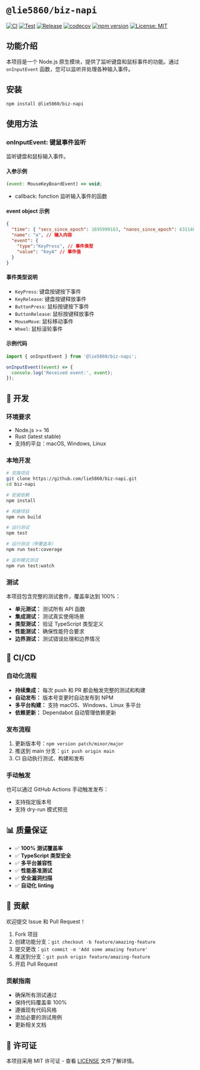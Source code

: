 # `@lie5860/biz-napi`

[![CI](https://github.com/lie5860/biz-napi/actions/workflows/ci.yml/badge.svg)](https://github.com/lie5860/biz-napi/actions/workflows/ci.yml)
[![Test](https://github.com/lie5860/biz-napi/actions/workflows/test.yml/badge.svg)](https://github.com/lie5860/biz-napi/actions/workflows/test.yml)
[![Release](https://github.com/lie5860/biz-napi/actions/workflows/release.yml/badge.svg)](https://github.com/lie5860/biz-napi/actions/workflows/release.yml)
[![codecov](https://codecov.io/gh/lie5860/biz-napi/branch/main/graph/badge.svg)](https://codecov.io/gh/lie5860/biz-napi)
[![npm version](https://badge.fury.io/js/@lie5860%2Fbiz-napi.svg)](https://badge.fury.io/js/@lie5860%2Fbiz-napi)
[![License: MIT](https://img.shields.io/badge/License-MIT-yellow.svg)](https://opensource.org/licenses/MIT)

## 功能介绍

本项目是一个 Node.js 原生模块，提供了监听键盘和鼠标事件的功能。通过 `onInputEvent` 函数，您可以监听并处理各种输入事件。

## 安装

```bash
npm install @lie5860/biz-napi
```

## 使用方法

### onInputEvent: 键鼠事件监听

监听键盘和鼠标输入事件。

#### 入参示例

```js
(event: MouseKeyBoardEvent) => void;
```

- callback: function 监听输入事件的函数

#### event object 示例

```json
{
  "time": { "secs_since_epoch": 1695999163, "nanos_since_epoch": 631148700 }, // 触发时间
  "name": "a", // 输入内容
  "event": { 
    "type":"KeyPress", // 事件类型
    "value": "KeyA" // 事件值
  } 
}
```

#### 事件类型说明

- `KeyPress`: 键盘按键按下事件
- `KeyRelease`: 键盘按键释放事件
- `ButtonPress`: 鼠标按键按下事件
- `ButtonRelease`: 鼠标按键释放事件
- `MouseMove`: 鼠标移动事件
- `Wheel`: 鼠标滚轮事件

#### 示例代码

```js
import { onInputEvent } from '@lie5860/biz-napi';

onInputEvent((event) => {
  console.log('Received event:', event);
});
```

## 🔧 开发

### 环境要求

- Node.js >= 16
- Rust (latest stable)
- 支持的平台：macOS, Windows, Linux

### 本地开发

```bash
# 克隆项目
git clone https://github.com/lie5860/biz-napi.git
cd biz-napi

# 安装依赖
npm install

# 构建项目
npm run build

# 运行测试
npm test

# 运行测试（带覆盖率）
npm run test:coverage

# 监听模式测试
npm run test:watch
```

### 测试

本项目包含完整的测试套件，覆盖率达到 100%：

- **单元测试：** 测试所有 API 函数
- **集成测试：** 测试真实使用场景
- **类型测试：** 验证 TypeScript 类型定义
- **性能测试：** 确保性能符合要求
- **边界测试：** 测试错误处理和边界情况

## 🚀 CI/CD

### 自动化流程

- **持续集成：** 每次 push 和 PR 都会触发完整的测试和构建
- **自动发布：** 版本号变更时自动发布到 NPM
- **多平台构建：** 支持 macOS、Windows、Linux 多平台
- **依赖更新：** Dependabot 自动管理依赖更新

### 发布流程

1. 更新版本号：`npm version patch/minor/major`
2. 推送到 main 分支：`git push origin main`
3. CI 自动执行测试、构建和发布

### 手动触发

也可以通过 GitHub Actions 手动触发发布：
- 支持指定版本号
- 支持 dry-run 模式预览

## 📊 质量保证

- ✅ **100% 测试覆盖率**
- ✅ **TypeScript 类型安全**
- ✅ **多平台兼容性**
- ✅ **性能基准测试**
- ✅ **安全漏洞扫描**
- ✅ **自动化 linting**

## 🤝 贡献

欢迎提交 Issue 和 Pull Request！

1. Fork 项目
2. 创建功能分支：`git checkout -b feature/amazing-feature`
3. 提交更改：`git commit -m 'Add some amazing feature'`
4. 推送到分支：`git push origin feature/amazing-feature`
5. 开启 Pull Request

### 贡献指南

- 确保所有测试通过
- 保持代码覆盖率 100%
- 遵循现有代码风格
- 添加必要的测试用例
- 更新相关文档

## 📝 许可证

本项目采用 MIT 许可证 - 查看 [LICENSE](LICENSE) 文件了解详情。